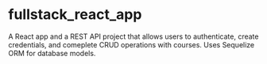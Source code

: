 # fullstack_react_app
 A React app and a REST API project that allows users to authenticate, create credentials, and comeplete CRUD operations with courses. Uses Sequelize ORM for database models.
